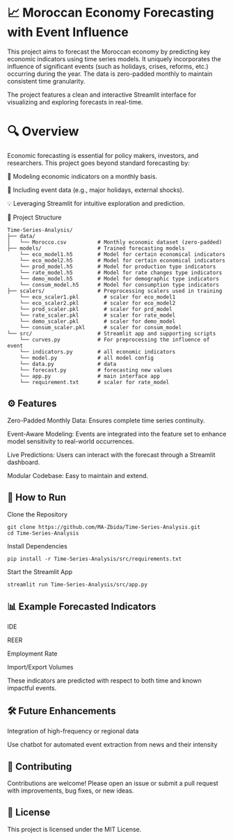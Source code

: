 # 📈 Moroccan Economy Forecasting with Event Influence
This project aims to forecast the Moroccan economy by predicting key economic indicators using time series models. It uniquely incorporates the influence of significant events (such as holidays, crises, reforms, etc.) occurring during the year. The data is zero-padded monthly to maintain consistent time granularity.

The project features a clean and interactive Streamlit interface for visualizing and exploring forecasts in real-time.

# 🔍 Overview
Economic forecasting is essential for policy makers, investors, and researchers. This project goes beyond standard forecasting by:

📅 Modeling economic indicators on a monthly basis.

🧠 Including event data (e.g., major holidays, external shocks).

💡 Leveraging Streamlit for intuitive exploration and prediction.

📂 Project Structure
```
Time-Series-Analysis/
├── data/
│   └── Morocco.csv          # Monthly economic dataset (zero-padded)
├── models/                  # Trained forecasting models
    └── eco_model1.h5        # Model for certain economical indicators
    └── eco_model2.h5        # Model for certain economical indicators
    └── prod_model.h5        # Model for production type indicators
    └── rate_model.h5        # Model for rate changes type indicators
    └── demo_model.h5        # Model for demographic type indicators
    └── consum_model.h5      # Model for consumption type indicators         
├── scalers/                 # Preprocessing scalers used in training
    └── eco_scaler1.pkl        # scaler for eco_model1
    └── eco_scaler2.pkl        # scaler for eco_model2
    └── prod_scaler.pkl        # scaler for prd_model
    └── rate_scaler.pkl        # scaler for rate_model
    └── demo_scaler.pkl        # scaler for demo_model
    └── consum_scaler.pkl      # scaler for consum_model
└── src/                     # Streamlit app and supporting scripts
    └── curves.py            # For preprocessing the influence of event
    └── indicators.py        # all economic indicators
    └── model.py             # all model config
    └── data.py              # data
    └── forecast.py          # forecasting new values
    └── app.py               # main interface app
    └── requirement.txt      # scaler for rate_model
```
## ⚙️ Features
Zero-Padded Monthly Data: Ensures complete time series continuity.

Event-Aware Modeling: Events are integrated into the feature set to enhance model sensitivity to real-world occurrences.

Live Predictions: Users can interact with the forecast through a Streamlit dashboard.

Modular Codebase: Easy to maintain and extend.

## 🚀 How to Run
Clone the Repository

```
git clone https://github.com/MA-Zbida/Time-Series-Analysis.git
cd Time-Series-Analysis
```
Install Dependencies
```
pip install -r Time-Series-Analysis/src/requirements.txt
```
Start the Streamlit App

```
streamlit run Time-Series-Analysis/src/app.py
```
## 📊 Example Forecasted Indicators
IDE

REER

Employment Rate

Import/Export Volumes

These indicators are predicted with respect to both time and known impactful events.

## 🛠️ Future Enhancements
Integration of high-frequency or regional data

Use chatbot for automated event extraction from news and their intensity

## 🤝 Contributing
Contributions are welcome! Please open an issue or submit a pull request with improvements, bug fixes, or new ideas.

## 📜 License
This project is licensed under the MIT License.

